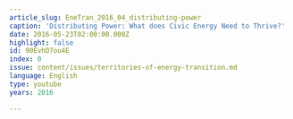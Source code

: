 ```yaml
---
article_slug: EneTran_2016_04_distributing-power
caption: 'Distributing Power: What does Civic Energy Need to Thrive?'
date: 2016-05-23T02:00:00.000Z
highlight: false
id: 90EvhD7ou4E
index: 0
issue: content/issues/territories-of-energy-transition.md
language: English
type: youtube
years: 2016

---
```

